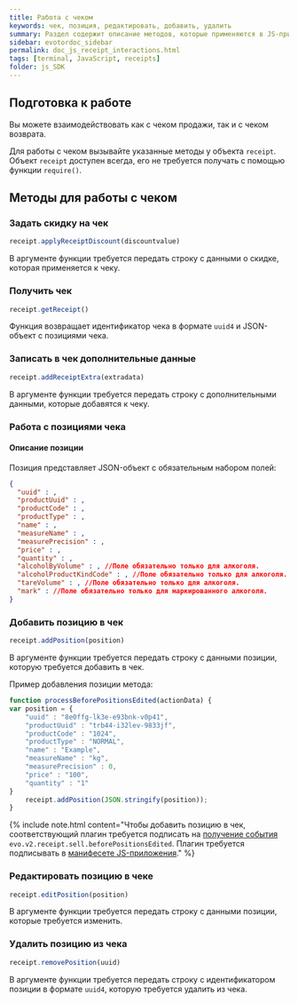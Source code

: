 ```yaml
---
title: Работа с чеком
keywords: чек, позиция, редактировать, добавить, удалить
summary: Раздел содержит описание методов, которые применяются в JS-приложении для работы с чеками и позициями чеков.
sidebar: evotordoc_sidebar
permalink: doc_js_receipt_interactions.html
tags: [terminal, JavaScript, receipts]
folder: js_SDK
---
```


## Подготовка к работе

Вы можете взаимодействовать как с чеком продажи, так и с чеком возврата.

Для работы с чеком вызывайте указанные методы у объекта `receipt`. Объект `receipt` доступен всегда, его не требуется получать с помощью функции `require()`.

## Методы для работы с чеком

### Задать скидку на чек

```javascript
receipt.applyReceiptDiscount(discountvalue)
```

В аргументе функции требуется передать строку с данными о скидке, которая применяется к чеку.

### Получить чек

```javascript
receipt.getReceipt()
```

Функция возвращает идентификатор чека в формате `uuid4` и JSON-объект с позициями чека.

### Записать в чек дополнительные данные

```javascript
receipt.addReceiptExtra(extradata)
```

В аргументе функции требуется передать строку с дополнительными данными, которые добавятся к чеку.

### Работа с позициями чека

#### Описание позиции

Позиция представляет JSON-объект с обязательным набором полей:

```JSON
{
  "uuid" : ,
  "productUuid" : ,
  "productCode" : ,
  "productType" : ,
  "name" : ,
  "measureName" : ,
  "measurePrecision" : ,
  "price" : ,
  "quantity" : ,
  "alcoholByVolume" : , //Поле обязательно только для алкоголя.
  "alcoholProductKindCode" : , //Поле обязательно только для алкоголя.
  "tareVolume" : , //Поле обязательно только для алкоголя.
  "mark" : //Поле обязательно только для маркированного алкоголя.
}
```

### Добавить позицию в чек

```javascript
receipt.addPosition(position)
```

В аргументе функции требуется передать строку с данными позиции, которую требуется добавить в чек.

Пример добавления позиции метода:

```javascript
function processBeforePositionsEdited(actionData) {
var position = {
    "uuid" : "8e0ffg-lk3e-e93bnk-v0p41",
    "productUuid" : "trb44-i32lev-9833jf",
    "productCode" : "1024",
    "productType" : "NORMAL",
    "name" : "Example",
    "measureName" : "kg",
    "measurePrecision" : 0,
    "price" : "100",
    "quantity" : "1"
}
    receipt.addPosition(JSON.stringify(position));
}
```

{% include note.html content="Чтобы добавить позицию в чек, соответствующий плагин требуется подписать на [получение события](doc_app_integration_points.html#Callbacks) `evo.v2.receipt.sell.beforePositionsEdited`. Плагин требуется подписывать в [манифесете JS-приложения](./doc_js_app_manifest.html)." %}

### Редактировать позицию в чеке

```javascript
receipt.editPosition(position)
```

В аргументе функции требуется передать строку с данными позиции, которые требуется изменить.

### Удалить позицию из чека

```javascript
receipt.removePosition(uuid)
```

В аргументе функции требуется передать строку с идентификатором позиции в формате `uuid4`, которую требуется удалить из чека.
